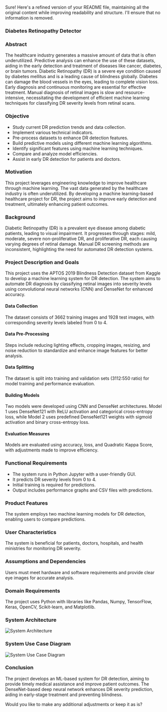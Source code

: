 

Sure! Here's a refined version of your README file, maintaining all the original content while improving readability and structure. I'll ensure that no information is removed.

### Diabetes Retinopathy Detector

### Abstract

The healthcare industry generates a massive amount of data that is often underutilized. Predictive analysis can enhance the use of these datasets, aiding in the early detection and treatment of diseases like cancer, diabetes, or brain tumors. Diabetic Retinopathy (DR) is a severe eye condition caused by diabetes mellitus and is a leading cause of blindness globally. Diabetes can damage the blood vessels in the eyes, leading to complete vision loss. Early diagnosis and continuous monitoring are essential for effective treatment. Manual diagnosis of retinal images is slow and resource-intensive, necessitating the development of efficient machine learning techniques for classifying DR severity levels from retinal scans.

### Objective

- Study current DR prediction trends and data collection.
- Implement various technical indicators.
- Pre-process datasets to enhance DR detection features.
- Build predictive models using different machine learning algorithms.
- Identify significant features using machine learning techniques.
- Compare and analyze model efficiencies.
- Assist in early DR detection for patients and doctors.

### Motivation

This project leverages engineering knowledge to improve healthcare through machine learning. The vast data generated by the healthcare industry is often underutilized. By developing a machine learning-based healthcare project for DR, the project aims to improve early detection and treatment, ultimately enhancing patient outcomes.

### Background

Diabetic Retinopathy (DR) is a prevalent eye disease among diabetic patients, leading to visual impairment. It progresses through stages: mild, moderate, severe non-proliferative DR, and proliferative DR, each causing varying degrees of retinal damage. Manual DR screening methods are inconsistent, highlighting the need for automated DR detection systems.

### Project Description and Goals

This project uses the APTOS 2019 Blindness Detection dataset from Kaggle to develop a machine learning system for DR detection. The system aims to automate DR diagnosis by classifying retinal images into severity levels using convolutional neural networks (CNN) and DenseNet for enhanced accuracy.

#### Data Collection

The dataset consists of 3662 training images and 1928 test images, with corresponding severity levels labeled from 0 to 4.

#### Data Pre-Processing

Steps include reducing lighting effects, cropping images, resizing, and noise reduction to standardize and enhance image features for better analysis.

#### Data Splitting

The dataset is split into training and validation sets (3112:550 ratio) for model training and performance evaluation.

#### Building Models

Two models were developed using CNN and DenseNet architectures. Model 1 uses DenseNet121 with ReLU activation and categorical cross-entropy loss, while Model 2 uses predefined DenseNet121 weights with sigmoid activation and binary cross-entropy loss.

#### Evaluation Measures

Models are evaluated using accuracy, loss, and Quadratic Kappa Score, with adjustments made to improve efficiency.

### Functional Requirements

- The system runs in Python Jupyter with a user-friendly GUI.
- It predicts DR severity levels from 0 to 4.
- Initial training is required for predictions.
- Output includes performance graphs and CSV files with predictions.

### Product Features

The system employs two machine learning models for DR detection, enabling users to compare predictions.

### User Characteristics

The system is beneficial for patients, doctors, hospitals, and health ministries for monitoring DR severity.

### Assumptions and Dependencies

Users must meet hardware and software requirements and provide clear eye images for accurate analysis.

### Domain Requirements

The project uses Python with libraries like Pandas, Numpy, TensorFlow, Keras, OpenCV, Scikit-learn, and Matplotlib.

### System Architecture

![System Architecture](https://user-images.githubusercontent.com/45623734/122232959-4a050480-ced9-11eb-8126-78043ccbb0c9.png)

### System Use Case Diagram

![System Use Case Diagram](https://user-images.githubusercontent.com/45623734/122233019-55f0c680-ced9-11eb-9101-9374bd6837f7.png)

### Conclusion

The project develops an ML-based system for DR detection, aiming to provide timely medical assistance and improve patient outcomes. The DenseNet-based deep neural network enhances DR severity prediction, aiding in early-stage treatment and preventing blindness.

Would you like to make any additional adjustments or keep it as is?
